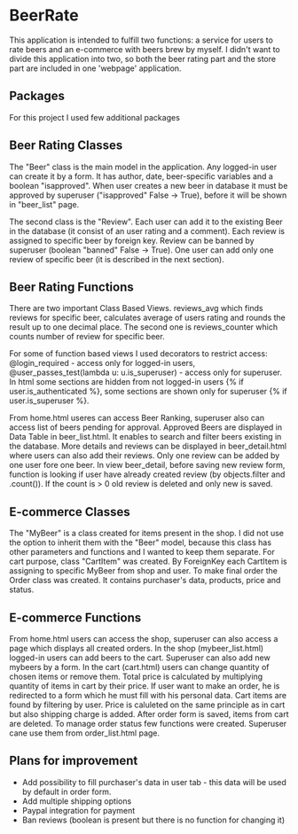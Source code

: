 # BeerRate

This application is intended to fulfill two functions: a service for users to rate beers and an e-commerce with beers brew by myself.
I didn't want to divide this application into two, so both the beer rating part and the store part are included in one 'webpage' application.

## Packages

For this project I used few additional packages

## Beer Rating Classes

The "Beer" class is the main model in the application. Any logged-in user can create it by a form. It has author, date, beer-specific variables and a boolean "isapproved".
When user creates a new beer in database it must be approved by superuser ("isapproved" False -> True), before it will be shown in "beer_list" page.

The second class is the "Review". Each user can add it to the existing Beer in the database (it consist of an user rating and a comment). Each review is assigned to specific beer by foreign key. Review can be banned by superuser (boolean "banned" False -> True).
One user can add only one review of specific beer (it is described in the next section). 

## Beer Rating Functions

There are two important Class Based Views. reviews_avg which finds reviews for specific beer, calculates average of users rating and rounds the result up to one decimal place. The second one is reviews_counter which counts number of review for specific beer. 

For some of function based views I used decorators to restrict access: @login_required - access only for logged-in users, @user_passes_test(lambda u: u.is_superuser) - access only for superuser. 
In html some sections are hidden from not logged-in users {% if user.is_authenticated %}, some sections are shown only for superuser {% if user.is_superuser %}.

From home.html useres can access Beer Ranking, superuser also can access list of beers pending for approval.
Approved Beers are displayed in Data Table in beer_list.html. It enables to search and filter beers existing in the database. More details and reviews can be displayed in beer_detail.html where users can also add their reviews.
Only one review can be added by one user fore one beer. In view beer_detail, before saving new review form, function is looking if user have already created review (by objects.filter and .count()). 
If the count is > 0 old review is deleted and only new is saved. 

## E-commerce Classes

The "MyBeer" is a class created for items present in the shop. I did not use the option to inherit them with the "Beer" model, because this class has other parameters and functions and I wanted to keep them separate.
For cart purpose, class "CartItem" was created. By ForeignKey each CartItem is assigning to specific MyBeer from shop and user. 
To make final order the Order class was created. It contains purchaser's data, products, price and status.

## E-commerce Functions

From home.html users can access the shop, superuser can also access a page which displays all created orders. 
In the shop (mybeer_list.html) logged-in users can add beers to the cart. Superuser can also add new mybeers by a form.
In the cart (cart.html) users can change quantity of chosen items or remove them. Total price is calculated by multiplying quantity of items in cart by their price. 
If user want to make an order, he is redirected to a form which he must fill with his personal data. Cart items are found by filtering by user. Price is caluleted on the same principle as in cart but also shipping charge is added. 
After order form is saved, items from cart are deleted. To manage order status few functions were created. Superuser cane use them from order_list.html page. 

## Plans for improvement

- Add possibility to fill purchaser's data in user tab - this data will be used by default in order form.
- Add multiple shipping options
- Paypal integration for payment
- Ban reviews (boolean is present but there is no function for changing it)
​




